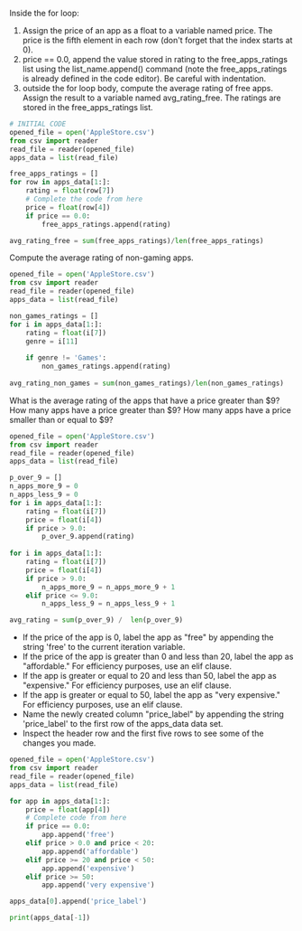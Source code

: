 Inside the for loop:
1. Assign the price of an app as a float to a variable named price. The price is the fifth element in each row (don't forget that the index starts at 0).
2. price == 0.0, append the value stored in rating to the free_apps_ratings list using the list_name.append() command (note the free_apps_ratings is already defined in the code editor). Be careful with indentation.
3. outside the for loop body, compute the average rating of free apps. Assign the result to a variable named avg_rating_free. The ratings are stored in the free_apps_ratings list.

```python
# INITIAL CODE
opened_file = open('AppleStore.csv')
from csv import reader
read_file = reader(opened_file)
apps_data = list(read_file)

free_apps_ratings = []
for row in apps_data[1:]:
    rating = float(row[7])
    # Complete the code from here
    price = float(row[4])
    if price == 0.0:
        free_apps_ratings.append(rating)

avg_rating_free = sum(free_apps_ratings)/len(free_apps_ratings)
```

Compute the average rating of non-gaming apps.

```python
opened_file = open('AppleStore.csv')
from csv import reader
read_file = reader(opened_file)
apps_data = list(read_file)

non_games_ratings = []
for i in apps_data[1:]:
    rating = float(i[7])
    genre = i[11]
    
    if genre != 'Games':
        non_games_ratings.append(rating)
        
avg_rating_non_games = sum(non_games_ratings)/len(non_games_ratings)
```

What is the average rating of the apps that have a price greater than $9?
How many apps have a price greater than $9?
How many apps have a price smaller than or equal to $9?

```python
opened_file = open('AppleStore.csv')
from csv import reader
read_file = reader(opened_file)
apps_data = list(read_file)

p_over_9 = []
n_apps_more_9 = 0
n_apps_less_9 = 0
for i in apps_data[1:]:
    rating = float(i[7])
    price = float(i[4])
    if price > 9.0:
        p_over_9.append(rating)
        
for i in apps_data[1:]:
    rating = float(i[7])
    price = float(i[4])
    if price > 9.0:
        n_apps_more_9 = n_apps_more_9 + 1
    elif price <= 9.0:
        n_apps_less_9 = n_apps_less_9 + 1

avg_rating = sum(p_over_9) /  len(p_over_9)
```

* If the price of the app is 0, label the app as "free" by appending the string 'free' to the current iteration variable.
* If the price of the app is greater than 0 and less than 20, label the app as "affordable." For efficiency purposes, use an elif clause.
* If the app is greater or equal to 20 and less than 50, label the app as "expensive." For efficiency purposes, use an elif clause.
* If the app is greater or equal to 50, label the app as "very expensive." For efficiency purposes, use an elif clause.
* Name the newly created column "price_label" by appending the string 'price_label' to the first row of the apps_data data set.
* Inspect the header row and the first five rows to see some of the changes you made.

``` python
opened_file = open('AppleStore.csv')
from csv import reader
read_file = reader(opened_file)
apps_data = list(read_file)

for app in apps_data[1:]:
    price = float(app[4])
    # Complete code from here
    if price == 0.0:
        app.append('free')
    elif price > 0.0 and price < 20:
        app.append('affordable')
    elif price >= 20 and price < 50:
        app.append('expensive')
    elif price >= 50:
        app.append('very expensive')

apps_data[0].append('price_label')

print(apps_data[-1])
```

